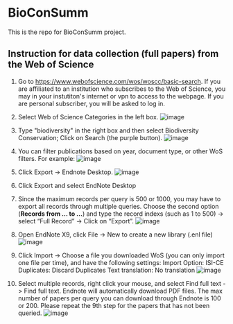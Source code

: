 # BioConSumm
This is the repo for BioConSumm project.

## Instruction for data collection (full papers) from the Web of Science
1. Go to https://www.webofscience.com/wos/woscc/basic-search. If you are affiliated to an institution who subscribes to the Web of Science, you may in your instutiton's internet or vpn to access to the webpage. If you are personal subscriber, you will be asked to log in.
2. Select Web of Science Categories in the left box.
![image](https://github.com/user-attachments/assets/617b0207-6244-45ca-9f5c-701bd5385ac6)
3. Type "biodiversity" in the right box and then select Biodiversity Conservation; Click on Search (the purple button).
![image](https://github.com/user-attachments/assets/384ff1d1-1c7e-43a4-a2b9-e003a0b098da)
4. You can filter publications based on year, document type, or other WoS filters. For example:
![image](https://github.com/user-attachments/assets/96625a04-e737-4295-b255-61628c4686c4)
5. Click Export → Endnote Desktop.
![image](https://github.com/user-attachments/assets/2c21016a-ef91-49c2-9c24-761e28f38e7a)
6. Click Export and select EndNote Desktop
7. Since the maximum records per query is 500 or 1000, you may have to export all records through multiple queries. Choose the second option (**Records from ... to ...**) and type the record indexs (such as 1 to 500) → select “Full Record” → Click on “Export”.
![image](https://github.com/user-attachments/assets/844d4a7b-20e7-44ef-9ef1-1a6f4cb28120)
7. Open EndNote X9, click File -> New to create a new library (.enl file)
![image](https://github.com/user-attachments/assets/581a130f-8e61-4edb-ab71-165e834ec88b)

8. Click Import -> Choose a file you downloaded WoS (you can only import one file per time), and have the following settings:
   Import Option: ISI-CE
   Duplicates: Discard Duplicates
   Text translation: No translation
![image](https://github.com/user-attachments/assets/e7021e89-d0e3-4cad-b6e5-9556e26a07a4)
9. Select multiple records, right click your mouse, and select Find full text -> Find full text. Endnote will 
automatically download PDF files. The max number of papers per query you can download through Endnote is 100 or 200. Please repeat the 9th step for the papers that has not been queried. 
![image](https://github.com/user-attachments/assets/10226b1b-fe04-4886-bd53-f51fe48a0e43)

 
      
